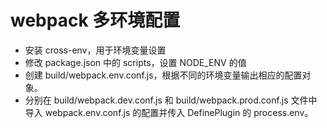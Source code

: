 # webpack 多环境配置

- 安装 cross-env，用于环境变量设置
- 修改 package.json 中的 scripts，设置 NODE_ENV 的值 
- 创建 build/webpack.env.conf.js，根据不同的环境变量输出相应的配置对象。
- 分别在 build/webpack.dev.conf.js 和 build/webpack.prod.conf.js 文件中导入 webpack.env.conf.js 的配置并传入 DefinePlugin 的 process.env。







